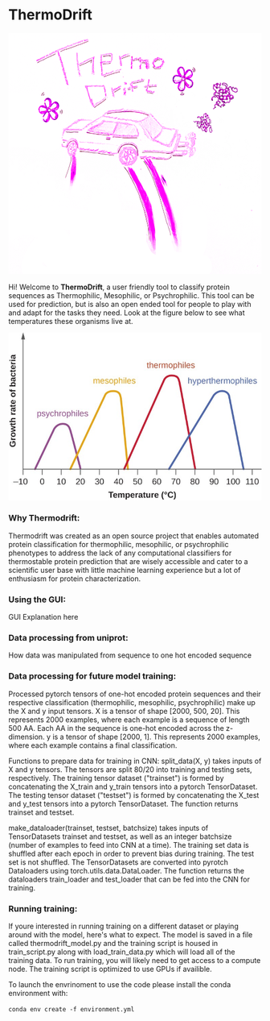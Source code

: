 # ThermoDrift
<p align="center">
  <img src="images/thermodrift_logo.png" width='600' height='479' />
</p>

Hi! Welcome to **ThermoDrift**, a user friendly tool to classify protein sequences as Thermophilic, Mesophilic, or Psychrophilic. This tool can be used for prediction, but is also an open ended tool for people to play with and adapt for the tasks they need. Look at the figure below to see what temperatures these organisms live at.


<p align="center">
  <img src="images/figure_1.jpg" />
</p>

### Why Thermodrift: 
Thermodrift was created as an open source project that enables automated protein classification for thermophilic, mesophilic, or psychrophilic phenotypes to address the lack of any computational classifiers for thermostable protein prediction that are wisely accessible and cater to a scientific user base with little machine learning experience but a lot of enthusiasm for protein characterization. 


### Using the GUI:
GUI Explanation here

### Data processing from uniprot:
How data was manipulated from sequence to one hot encoded sequence


### Data processing for future model training:
Processed pytorch tensors of one-hot encoded protein sequences and their respective classification (thermophilic, mesophilic, psychrophilic) make up the X and y input tensors. 
X is a tensor of shape [2000, 500, 20]. This represents 2000 examples, where each example is a sequence of length 500 AA. Each AA in the sequence is one-hot encoded across the z-dimension. 
y is a tensor of shape [2000, 1]. This represents 2000 examples, where each example contains a final classification.

Functions to prepare data for training in CNN: 
split_data(X, y) takes inputs of X and y tensors. The tensors are split 80/20 into training and testing sets, respectively. 
The training tensor dataset ("trainset") is formed by concatenating the X_train and y_train tensors into a pytorch TensorDataset.
The testing tensor dataset ("testset") is formed by concatenating the X_test and y_test tensors into a pytorch TensorDataset.
The function returns trainset and testset.

make_dataloader(trainset, testset, batchsize) takes inputs of TensorDatasets trainset and testset, as well as an integer batchsize (number of examples to feed into CNN at a time). 
The training set data is shuffled after each epoch in order to prevent bias during training. The test set is not shuffled. 
The TensorDatasets are converted into pyrotch Dataloaders using torch.utils.data.DataLoader.
The function returns the dataloaders train_loader and test_loader that can be fed into the CNN for training. 

### Running training:
If youre interested in running training on a different dataset or playing around with the model, here's what to expect. The model is saved in a file called thermodrift_model.py and the training script is housed in train_script.py along with load_train_data.py which will load all of the training data. To run training, you will likely need to get access to a compute node. The training script is optimized to use GPUs if availible.

To launch the envrinoment to use the code please install the conda environment with:

<code>conda env create -f environment.yml</code>
